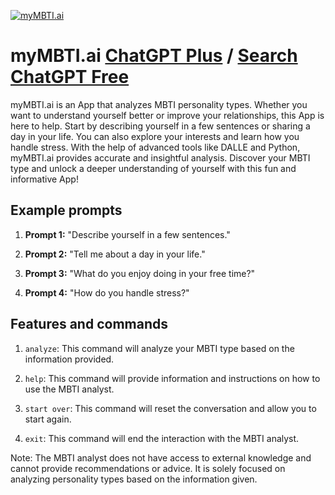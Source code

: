 
[![myMBTI.ai](https://files.oaiusercontent.com/file-khzotwYVFjdgoZv4kB7IOWM8?se=2123-10-17T06%3A13%3A36Z&sp=r&sv=2021-08-06&sr=b&rscc=max-age%3D31536000%2C%20immutable&rscd=attachment%3B%20filename%3Dbce09cea-cfe0-4816-be92-26515a4cec5f.png&sig=%2BCHD%2B8X5wW7P99NeqDOtKGYcIS%2BIKX9NCr6%2Bk/krtkI%3D)](https://chat.openai.com/g/g-EcRYSKjMd-mymbti-ai)

# myMBTI.ai [ChatGPT Plus](https://chat.openai.com/g/g-EcRYSKjMd-mymbti-ai) / [Search ChatGPT Free](https://gptcall.net/index.html#/?search=myMBTI.ai)

myMBTI.ai is an App that analyzes MBTI personality types. Whether you want to understand yourself better or improve your relationships, this App is here to help. Start by describing yourself in a few sentences or sharing a day in your life. You can also explore your interests and learn how you handle stress. With the help of advanced tools like DALLE and Python, myMBTI.ai provides accurate and insightful analysis. Discover your MBTI type and unlock a deeper understanding of yourself with this fun and informative App!

## Example prompts

1. **Prompt 1:** "Describe yourself in a few sentences."

2. **Prompt 2:** "Tell me about a day in your life."

3. **Prompt 3:** "What do you enjoy doing in your free time?"

4. **Prompt 4:** "How do you handle stress?"

## Features and commands

1. `analyze`: This command will analyze your MBTI type based on the information provided.

2. `help`: This command will provide information and instructions on how to use the MBTI analyst.

3. `start over`: This command will reset the conversation and allow you to start again.

4. `exit`: This command will end the interaction with the MBTI analyst.

Note: The MBTI analyst does not have access to external knowledge and cannot provide recommendations or advice. It is solely focused on analyzing personality types based on the information given.


